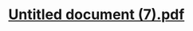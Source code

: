 # [Untitled document (7).pdf](https://github.com/oulaKhaled/e-commerce/files/14971325/Untitled.document.7.pdf)
